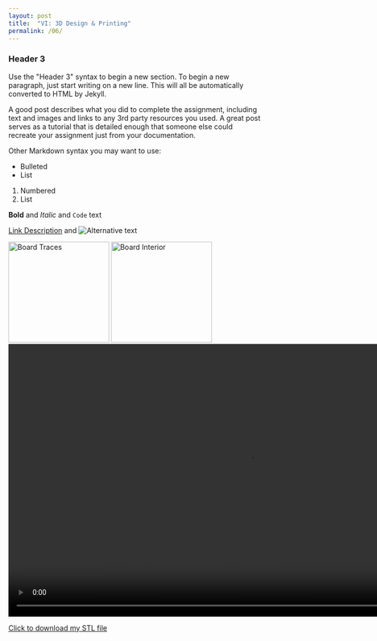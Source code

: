 ```yaml
---
layout: post
title:  "VI: 3D Design & Printing"
permalink: /06/
---
```


### Header 3

Use the "Header 3" syntax to begin a new section. To begin a new paragraph, just start writing on a new line. This will all be automatically converted to HTML by Jekyll. 

A good post describes what you did to complete the assignment, including text and images and links to any 3rd party resources you used. A great post serves as a tutorial that is detailed enough that someone else could recreate your assignment just from your documentation. 

Other Markdown syntax you may want to use: 

- Bulleted
- List

1. Numbered
2. List

**Bold** and _Italic_ and `Code` text

<!-- You can include comments that will not be translated to HTML -->

<!-- You can include links and images in the following format: -->

[Link Description](url) and ![Alternative text](motor.jpg)


<!-- Or, you can also directly include HTML, for example to make a split image -->

<img src="board1.jpg" alt="Board Traces" style="height: 200px; max-width: 48%">
<img src="board2.jpg" alt="Board Interior" style="height: 200px; max-width: 48%">


<!-- You can also use HTML tags to include a video -->
<video width="955" height="541" controls>
	<source src="demo.mp4" type="video/mp4">
</video>

<!-- Or to add a download link to any (reasonably small) file in your permalink directory -->

<a href='cube.stl' download>Click to download my STL file</a>

